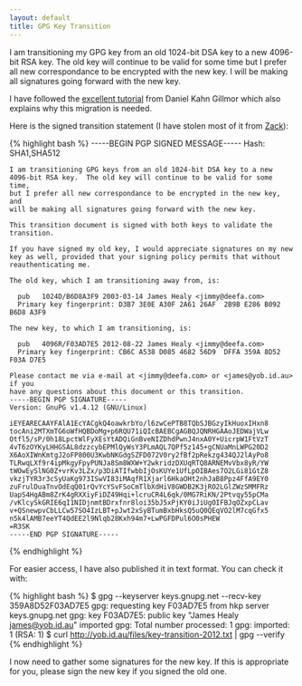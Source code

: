 ```yaml
---
layout: default
title: GPG Key Transition
---
```


I am transitioning my GPG key from an old 1024-bit DSA key to a new 4096-bit
RSA key. The old key will continue to be valid for some time but I prefer all
new correspondance to be encrypted with the new key. I will be making all
signatures going forward with the new key.

I have followed the [excellent
tutorial](http://www.debian-administration.org/users/dkg/weblog/48) from Daniel
Kahn Gillmor which also explains why this migration is needed.

Here is the signed transition statement (I have stolen most of it from
[Zack](http://upsilon.cc/~zack/key-transition.2010.txt)):

{% highlight bash %}
    -----BEGIN PGP SIGNED MESSAGE-----
    Hash: SHA1,SHA512

    I am transitioning GPG keys from an old 1024-bit DSA key to a new
    4096-bit RSA key.  The old key will continue to be valid for some time,
    but I prefer all new correspondance to be encrypted in the new key, and
    will be making all signatures going forward with the new key.

    This transition document is signed with both keys to validate the
    transition.

    If you have signed my old key, I would appreciate signatures on my new
    key as well, provided that your signing policy permits that without
    reauthenticating me.

    The old key, which I am transitioning away from, is:

      pub   1024D/B6D8A3F9 2003-03-14 James Healy <jimmy@deefa.com>
      Primary key fingerprint: D3B7 3E0E A30F 2A61 26AF  2B9B E286 B092 B6D8 A3F9

    The new key, to which I am transitioning, is:

      pub   4096R/F03AD7E5 2012-08-22 James Healy <jimmy@deefa.com>
      Primary key fingerprint: CB6C A538 D085 4682 56D9  DFFA 359A 8D52 F03A D7E5

    Please contact me via e-mail at <jimmy@deefa.com> or <james@yob.id.au> if you
    have any questions about this document or this transition.
    -----BEGIN PGP SIGNATURE-----
    Version: GnuPG v1.4.12 (GNU/Linux)

    iEYEARECAAYFAlA1EcYACgkQ4oawkrbYo/l6zwCePTB8TQbSJBGzyIkHuoxIHxn8
    tocAni2MTXmTG6oWfHQBDoMg+p6RQU71iQIcBAEBCgAGBQJQNRHGAAoJEDWajVLw
    Otfl5/sP/0h18LpctWlFyXEsYtADQiGnBveNIZDhdPwnJ4nxA0Y+UicrpW1FtVzT
    4vT6zOYKyLHHGSAL8dzzcybEPMlQyWsY3PLmAQL7QPf5z145+gCNUaMnLWPG20D2
    X6AoXIWnKmtgJ2oFP800U3KwbNKGdgSZFD072V0ry2fBf2pRekzg434QJ2lAyPo8
    TLRwqLXf9r4ipMkgyFpyPUNJa8Sm8WXW+Y2wkridzDXUqRTQ8ARNEMvVbx8yR/YW
    tWOwEySlNG0Z+vrKv3LZx/p3DiATIfwbbIjOsKUYe1UfLpOIBAes7O2LGi81GtZ8
    vkzjTYR3r3cSyUaKg973ISwVI83iMAqfR1Xjarl6HkaOHt2nhJaB8Ppz4FfA9EY0
    zuFrulDuaTnvOdEqQ01rQvYcYSvFSoCmTlbXdHiV8GWDB2K3jRO2LGlZWzSMMFRz
    UapS4HgABm8ZrK4gRXXiyFiDZ49Hqi+lcruCR4L6qk/0MG7RiKN/2Ptvqy55pCMa
    /vKlcySkGRIE6qI1NIDjnmtBDrxfnr8loi35bJ5xPjKY0iJiUgOIFBJqOZxpCLav
    v+QSnewpvCbLLCw57SO4IzLBT+pJwt2xSyBTumBxbHksQ5uQ0QEqVO2lM7cqGfx5
    n5k4lAMB7eeYT4QdEE2l9Nlqb28Kxh94m7+LwPGFDPul6O0sPHEW
    =R3SK
    -----END PGP SIGNATURE-----
{% endhighlight %}

For easier access, I have also published it in text format. You can check it with:

{% highlight bash %}
    $ gpg --keyserver keys.gnupg.net --recv-key 359A8D52F03AD7E5
    gpg: requesting key F03AD7E5 from hkp server keys.gnupg.net
    gpg: key F03AD7E5: public key "James Healy <james@yob.id.au>" imported
    gpg: Total number processed: 1
    gpg:               imported: 1  (RSA: 1)
    $ curl http://yob.id.au/files/key-transition-2012.txt | gpg --verify
{% endhighlight %}

I now need to gather some signatures for the new key. If this is appropriate
for you, please sign the new key if you signed the old one.
